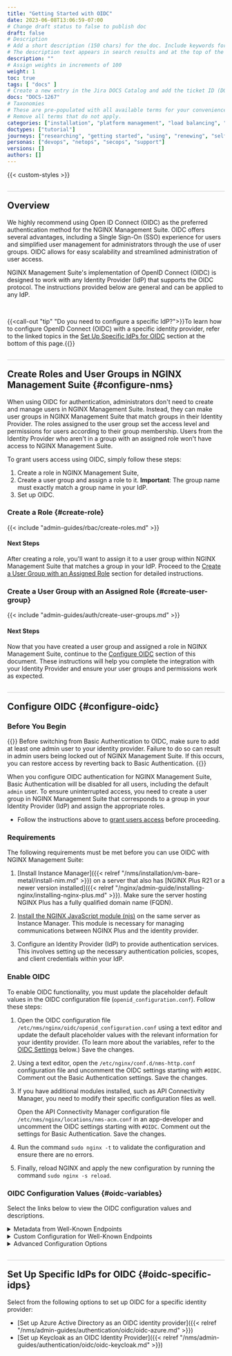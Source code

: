 ```yaml
---
title: "Getting Started with OIDC"
date: 2023-06-08T13:06:59-07:00
# Change draft status to false to publish doc
draft: false
# Description
# Add a short description (150 chars) for the doc. Include keywords for SEO. 
# The description text appears in search results and at the top of the doc.
description: ""
# Assign weights in increments of 100
weight: 1
toc: true
tags: [ "docs" ]
# Create a new entry in the Jira DOCS Catalog and add the ticket ID (DOCS-<number>) below
docs: "DOCS-1267"
# Taxonomies
# These are pre-populated with all available terms for your convenience.
# Remove all terms that do not apply.
categories: ["installation", "platform management", "load balancing", "api management", "service mesh", "security", "analytics"]
doctypes: ["tutorial"]
journeys: ["researching", "getting started", "using", "renewing", "self service"]
personas: ["devops", "netops", "secops", "support"]
versions: []
authors: []
---
```


{{< custom-styles >}}

<style>
h2 {
  border-top: 1px solid #ccc;
  padding-top:20px;
}
</style>

## Overview

We highly recommend using Open ID Connect (OIDC) as the preferred authentication method for the NGINX Management Suite. OIDC offers several advantages, including a Single Sign-On (SSO) experience for users and simplified user management for administrators through the use of user groups. OIDC allows for easy scalability and streamlined administration of user access.

NGINX Management Suite's implementation of OpenID Connect (OIDC) is designed to work with any Identity Provider (IdP) that supports the OIDC protocol. The instructions provided below are general and can be applied to any IdP.

<br>

{{<call-out "tip" "Do you need to configure a specific IdP?">}}To learn how to configure OpenID Connect (OIDC) with a specific identity provider, refer to the linked topics in the [Set Up Specific IdPs for OIDC](#oidc-specific-idps) section at the bottom of this page.{{</call-out>}}

## Create Roles and User Groups in NGINX Management Suite {#configure-nms}

When using OIDC for authentication, administrators don't need to create and manage users in NGINX Management Suite. Instead, they can make user groups in NGINX Management Suite that match groups in their Identity Provider. The roles assigned to the user group set the access level and permissions for users according to their group membership. Users from the Identity Provider who aren't in a group with an assigned role won't have access to NGINX Management Suite.

To grant users access using OIDC, simply follow these steps:

1. Create a role in NGINX Management Suite,
2. Create a user group and assign a role to it. **Important**: The group name must exactly match a group name in your IdP.
3. Set up OIDC.

### Create a Role {#create-role}

{{< include "admin-guides/rbac/create-roles.md" >}}

#### Next Steps

After creating a role, you'll want to assign it to a user group within NGINX Management Suite that matches a group in your IdP. Proceed to the [Create a User Group with an Assigned Role](#create-user-group) section for detailed instructions.

### Create a User Group with an Assigned Role {#create-user-group}



{{< include "admin-guides/auth/create-user-groups.md" >}}

#### Next Steps

Now that you have created a user group and assigned a role in NGINX Management Suite, continue to the [Configure OIDC](#configure-oidc) section of this document. These instructions will help you complete the integration with your Identity Provider and ensure your user groups and permissions work as expected.

## Configure OIDC {#configure-oidc}

### Before You Begin


{{<warning>}}
Before switching from Basic Authentication to OIDC, make sure to add at least one admin user to your identity provider. Failure to do so can result in admin users being locked out of NGINX Management Suite. If this occurs, you can restore access by reverting back to Basic Authentication.
{{</warning>}}

When you configure OIDC authentication for NGINX Management Suite, Basic Authentication will be disabled for all users, including the default `admin` user. To ensure uninterrupted access, you need to create a user group in NGINX Management Suite that corresponds to a group in your Identity Provider (IdP) and assign the appropriate roles.

- Follow the instructions above to [grant users access](#granting-users-access) before proceeding.


### Requirements

The following requirements must be met before you can use OIDC with NGINX Management Suite:

1. [Install Instance Manager]({{< relref "/nms/installation/vm-bare-metal/install-nim.md" >}}) on a server that also has [NGINX Plus R21 or a newer version installed]({{< relref "/nginx/admin-guide/installing-nginx/installing-nginx-plus.md" >}}). Make sure the server hosting NGINX Plus has a fully qualified domain name (FQDN).

2. [Install the NGINX JavaScript module (njs)](https://www.nginx.com/blog/introduction-nginscript/) on the same server as Instance Manager. This module is necessary for managing communications between NGINX Plus and the identity provider.

3. Configure an Identity Provider (IdP) to provide authentication services. This involves setting up the necessary authentication policies, scopes, and client credentials within your IdP.

### Enable OIDC

To enable OIDC functionality, you must update the placeholder default values in the OIDC configuration file (`openid_configuration.conf`). Follow these steps:

1. Open the OIDC configuration file `/etc/nms/nginx/oidc/openid_configuration.conf` using a text editor and update the default placeholder values with the relevant information for your identity provider. (To learn more about the variables, refer to the [OIDC Settings](#oidc-variables) below.) Save the changes. 

2. Using a text editor, open the `/etc/nginx/conf.d/nms-http.conf` configuration file and uncomment the OIDC settings starting with `#OIDC`. Comment out the Basic Authentication settings. Save the changes.

3. If you have additional modules installed, such as API Connectivity Manager, you need to modify their specific configuration files as well.

   Open the API Connectivity Manager configuration file `/etc/nms/nginx/locations/nms-acm.conf` in an app-developer and uncomment the OIDC settings starting with `#OIDC`. Comment out the settings for Basic Authentication. Save the changes.

4. Run the command `sudo nginx -t` to validate the configuration and ensure there are no errors.

5. Finally, reload NGINX and apply the new configuration by running the command `sudo nginx -s reload`.


### OIDC Configuration Values {#oidc-variables}

Select the links below to view the OIDC configuration values and descriptions.

<details closed>
<summary>Metadata from Well-Known Endpoints</summary>

{{< raw-html>}}<div class="table-responsive">{{</raw-html>}}
{{< bootstrap-table "table table-striped table-bordered" >}}
| Variable                | Description                                                                                                           |
|-------------------------|-----------------------------------------------------------------------------------------------------------------------|
| $oidc_authz_endpoint    | URL of the IdP’s OAuth 2.0 Authorization endpoint.                                                                    |
| $oidc_jwt_keyfile       | URL of the IdP’s JSON Web Key Set (JWKS) document.                                                                    |
| $oidc_logout_endpoint   | URL of the IdP’s end_session endpoint.                                                                                |
| $oidc_token_endpoint    | URL of the IdP’s OAuth 2.0 Token endpoint.                                                                            |
| $oidc_userinfo_endpoint | URL of the IdP’s UserInfo endpoint.                                                                                   |
| $oidc_host              | URL of the IdP’s application.<br>For example, `https://{my-app}.okta.com`.                                            |
| $oidc_scopes            | List of the OAuth 2.0 scope values that this server supports. <br> For example, `openid+profile+email+offline_access` |
{{< /bootstrap-table >}}
{{< raw-html>}}</div>{{</raw-html>}}

</details>

<details closed>
<summary>Custom Configuration for Well-Known Endpoints</summary>

{{< raw-html>}}<div class="table-responsive">{{</raw-html>}}
{{< bootstrap-table "table table-striped table-bordered" >}}
<table>
<thead>
  <tr>
    <th>Variable</th>
    <th>Description</th>
  </tr>
</thead>
<tbody>
<tr>
<td>Variable<br></td>
<td>Description<br></td>
</tr>
<tr>
<td>$oidc_authz_path_params_enable</td>
<td>

`1`: Enable custom path params when `{arbitrary param-name}` is in the `$oidc_authz_endpoint.`<br>`0`: Disable the setting.

</td>
</tr>
<tr>
<td>$oidc_authz_path_params</td>
<td>Use for when $oidc_authz_path_params_enable is enabled.<br><br>Example:<br>

``` yaml
map $host $oidc_authz_endpoint { 
    default "https://{my-app}.okta.com/oauth2/{version}/authorize"; 
} 
map $host $oidc_authz_path_params { 
    default '{ "my-app": "{my-app}", "version": "v1" }'; 
}
```

</td>
</tr>
<tr>
<td>$oidc_authz_query_params_enable</td>
<td>

`1`: Enable additional query params when the `$oidc_authz_endpoint` needs them.<br>`0`: Disable the setting.

</td>
</tr>
<tr>
<td>$oidc_authz_query_params</td>
<td>Use for when $oidc_authz_query_params_enable is enabled.<br><br>Example:<br> 

```yaml
 map $host $oidc_authz_query_params { 
 default '{ 
     "response_type": "code", 
     "scope"        : "$oidc_scopes", 
     "client_id"    : "$oidc_client", 
     "redirect_uri" : "$redirect_base$redir_location", 
     "nonce"        : "$nonce_hash", 
     "state"        : 0 
 }'; 
 ```

</td>
</tr>
<tr>
<td>$oidc_logout_path_params_enable</td>
<td>

`1`: Enable custom path params when {arbitrary param-name} is in the $oidc_logout_endpoint.<br>`0`: Disable the setting.

</td>
</tr>
<tr>
<td>$oidc_logout_path_params</td>
<td>Use for when $oidc_logout_path_params_enable is enabled.<br><br>Example:<br>
    
```yaml
map $host $oidc_logout_endpoint { 
    default "https://{my-app}.okta.com/oauth2/{version}/logout"; 
} 
map $host $oidc_authz_path_params { 
    default '{ "my-app": "{my-app}", "version": "v1" }'; 
}
```

</td>
</tr>
<tr>
<td>$oidc_logout_query_params_enable</td>
<td>

`1`: Enable additional query params when the IdP doesn’t support OIDC RP-initiated logout.<br>`0`: OIDC RP-initiated logout.

</td>
</tr>
<tr>
<td>$oidc_logout_query_params</td>
<td>Use for when $oidc_logout_query_params_enable is enabled.<br><br>Example:<br>
    
```yaml
 map $host $oidc_logout_query_params {
    # example 1. AWS Cognito Logout & prompt a user to sign in as another user.
    default '{
        "response_type": "code",
        "client_id"    : "$oidc_client",
        "redirect_uri" : "$redirect_base$redir_location",
        "state"        : "STATE",
        "scope"        : "$oidc_scopes"
    }';

    # example 2. AWS Cognito Logout & redirect back to client. 
    default '{
        "client_id"    : "$oidc_client",
        "logout_uri"   : "$redirect_base/_logout"
    }';
```

</td>
</tr>
<tr>
<td>$oidc_token_path_params_enable</td>
<td>

`1`: Enable custom path params when {arbitrary param-name} is in the $oidc_token_endpoint.<br>`0`: Disable the setting.

</td>
</tr>
<tr>
<td>$oidc_token_path_params</td>
<td>Use for when $oidc_token_path_params_enable is enabled.<br><br>Example:<br>
    
```yaml
map $host $oidc_token_endpoint { 
    default "https://{my-app}.okta.com/oauth2/{version}/token"; 
} 
map $host $oidc_authz_path_params { 
    default '{ "my-app": "{my-app}", "version": "v1" }'; 
}
```

</td>
</tr>
<tr>
<td>$oidc_token_query_params_enable</td>
<td>

`1`: Enable additional query params when the $oidc_token_endpoint needs them.<br>`0`: Disable the setting.

</td>
</tr>
<tr>
<td>$oidc_token_query_params</td>
<td>Use for when $oidc_token_query_params_enable is enabled.<br><br>Example:<br>

```yaml
map $host $oidc_token_query_params { 
    default '{ "example": "data" }'; 
}
```

</td>
</tr>
</tbody>
</table>
{{< /bootstrap-table >}}
{{< raw-html>}}</div>{{</raw-html>}}

</details>

<details closed>
<summary>Advanced Configuration Options</summary>

{{< raw-html>}}<div class="table-responsive">{{</raw-html>}}
{{< bootstrap-table "table table-striped table-bordered" >}}
| Variable              | Description                                                                                                                                                                                                                                                                                                                                           |
|-----------------------|-------------------------------------------------------------------------------------------------------------------------------------------------------------------------------------------------------------------------------------------------------------------------------------------------------------------------------------------------------|
| $oidc_client          | IdP’s client ID, which is a public identifier for the client that is required for all OAuth flows.                                                                                                                                                                                                                                                    |
| $oidc_client_secret   | IdP’s client secret, which is used by the client to exchange an authorization code for a token. This should be an empty value with `""` when PKCE is enabled.                                                                                                                                                                                         |
| $oidc_hmac_key        | [HMAC (Keyed-Hash Message Authentication Code)](https://datatracker.ietf.org/doc/html/rfc2104.html) is a cryptographic technique that combines a hash function with a secret key to verify the integrity and authenticity of a message or data. The HMAC should be unique for every NGINX instance and cluster.                                                                                             |
| $oidc_logout_redirect | URI to be redirected to after successfully logging out from the IdP. This should be configured in your IdP.                                                                                                                                                                                                                                           |
| $oidc_pkce_enable     | [PKCE (Proof Key for Code Exchange)](https://datatracker.ietf.org/doc/html/rfc7636) is a security extension for OAuth 2.0 that provides additional protection for public clients, such as mobile devices or single-page apps. Its purpose is to prevent a malicious program from intercepting the authorization code during the authorization process.<br><br> `1`: Enable PKCE <br> `0`: Disable PKCE |
| $oidc_app_name        | IdP’s application name.                                                                                                                                                                                                                                                                                                                               |
{{< /bootstrap-table >}}
{{< raw-html>}}</div>{{</raw-html>}}

</details>

## Set Up Specific IdPs for OIDC {#oidc-specific-idps}

Select from the following options to set up OIDC for a specific identity provider:

- [Set up Azure Active Directory as an OIDC identity provider]({{< relref "/nms/admin-guides/authentication/oidc/oidc-azure.md" >}})
- [Set up Keycloak as an OIDC Identity Provider]({{< relref "/nms/admin-guides/authentication/oidc/oidc-keycloak.md" >}})
